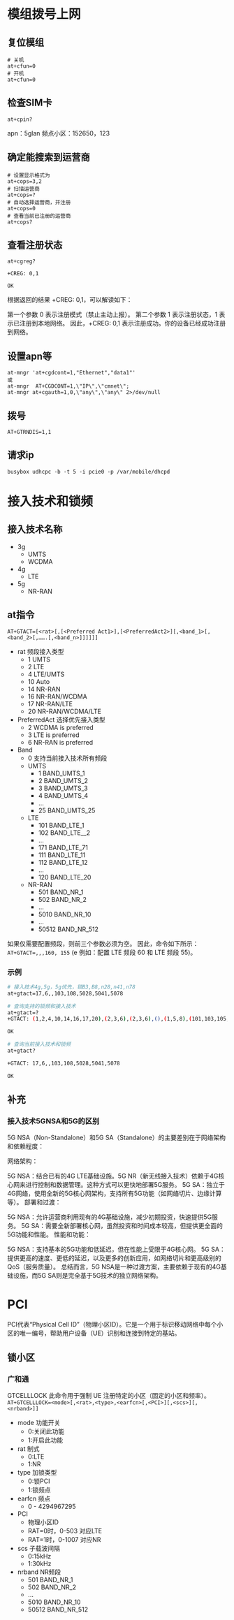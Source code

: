 # 模组拨号上网
## 复位模组

```shell
# 关机
at+cfun=0
# 开机
at+cfun=0
```

## 检查SIM卡
```shell
at+cpin?
```
apn：5glan
频点小区：152650，123

## 确定能搜索到运营商
```shell
# 设置显示格式为
at+cops=3,2
# 扫描运营商
at+cops=?
# 自动选择运营商，并注册
at+cops=0
# 查看当前已注册的运营商
at+cops?
```

## 查看注册状态
```shell
at+cgreg?

+CREG: 0,1

OK
```
根据返回的结果 +CREG: 0,1，可以解读如下：

第一个参数 0 表示注册模式（禁止主动上报）。
第二个参数 1 表示注册状态，1 表示已注册到本地网络。
因此，+CREG: 0,1 表示注册成功。你的设备已经成功注册到网络。

## 设置apn等

```shell
at-mngr 'at+cgdcont=1,"Ethernet","data1"'
或
at-mngr  AT+CGDCONT=1,\"IP\",\"cmnet\";
at-mngr at+cgauth=1,0,\"any\",\"any\" 2>/dev/null
```

## 拨号
```shell
AT+GTRNDIS=1,1
```

## 请求ip
```shell
busybox udhcpc -b -t 5 -i pcie0 -p /var/mobile/dhcpd
```
# 接入技术和锁频
## 接入技术名称
- 3g
  - UMTS
  - WCDMA
- 4g
  - LTE
- 5g
  - NR-RAN

## at指令

`AT+GTACT=[<rat>[,[<Preferred Act1>],[<PreferredAct2>][,<band_1>[,<band_2>[,…….[,<band_n>]]]]]]`

- rat 频段接入类型
  - 1 UMTS
  - 2 LTE
  - 4 LTE/UMTS
  - 10 Auto
  - 14 NR-RAN
  - 16 NR-RAN/WCDMA 
  - 17 NR-RAN/LTE
  - 20 NR-RAN/WCDMA/LTE
- PreferredAct 选择优先接入类型
  - 2 WCDMA is preferred
  - 3 LTE is preferred
  - 6 NR-RAN is preferred
- Band
  - 0 支持当前接入技术所有频段
  - UMTS 
    - 1 BAND_UMTS_1
    - 2 BAND_UMTS_2
    - 3 BAND_UMTS_3
    - 4 BAND_UMTS_4
    - ...
    - 25 BAND_UMTS_25
  - LTE
    - 101 BAND_LTE_1
    - 102 BAND_LTE__2
    - ...
    - 171 BAND_LTE_71
    - 111 BAND_LTE_11
    - 112 BAND_LTE_12
    - ...
    - 120 BAND_LTE_20
  - NR-RAN
    - 501 BAND_NR_1
    - 502 BAND_NR_2
    - ...
    - 5010 BAND_NR_10
    - ...
    - 50512 BAND_NR_512

如果仅需要配置频段，则前三个参数必须为空。 因此，命令如下所示：`AT+GTACT=,,,160, 155` (e 例如：配置 LTE 频段 60 和 LTE 频段 55)。

### 示例

```bash
# 接入技术4g,5g，5g优先，锁B3,B8,n28,n41,n78
at+gtact=17,6,,103,108,5028,5041,5078

# 查询支持的锁频和接入技术
at+gtact=?
+GTACT: (1,2,4,10,14,16,17,20),(2,3,6),(2,3,6),(),(1,5,8),(101,103,105,107,108,120,128,132,138,140,141,142,143),(),(),(501,503,505,507,508,5020,5028,5038,5040,5041,5075,5076,5077,5078)

OK

# 查询当前接入技术和锁频
at+gtact?

+GTACT: 17,6,,103,108,5028,5041,5078

OK
```

## 补充
### 接入技术5GNSA和5G的区别
5G NSA（Non-Standalone）和5G SA（Standalone）的主要差别在于网络架构和依赖程度：

网络架构：

5G NSA：结合已有的4G LTE基础设施。5G NR（新无线接入技术）依赖于4G核心网来进行控制和数据管理。这种方式可以更快地部署5G服务。
5G SA：独立于4G网络，使用全新的5G核心网架构，支持所有5G功能（如网络切片、边缘计算等）。
部署和过渡：

5G NSA：允许运营商利用现有的4G基础设施，减少初期投资，快速提供5G服务。
5G SA：需要全新部署核心网，虽然投资和时间成本较高，但提供更全面的5G功能和性能。
性能和功能：

5G NSA：支持基本的5G功能和低延迟，但在性能上受限于4G核心网。
5G SA：提供更高的速度、更低的延迟，以及更多的创新应用，如网络切片和更高级别的QoS（服务质量）。
总结而言，5G NSA是一种过渡方案，主要依赖于现有的4G基础设施，而5G SA则是完全基于5G技术的独立网络架构。


# PCI
PCI代表“Physical Cell ID”（物理小区ID）。它是一个用于标识移动网络中每个小区的唯一编号，帮助用户设备（UE）识别和连接到特定的基站。

## 锁小区
### 广和通

GTCELLLOCK
此命令用于强制 UE 注册特定的小区（固定的小区和频率）。
`AT+GTCELLLOCK=<mode>[,<rat>,<type>,<earfcn>[,<PCI>][,<scs>][,<nrband>]]`
- mode 功能开关
  - 0:关闭此功能
  - 1:开启此功能
- rat 制式
  - 0:LTE
  - 1:NR
- type 加锁类型
  - 0:锁PCI
  - 1:锁频点
- earfcn 频点
  - 0 - 4294967295
- PCI
  - 物理小区ID
  - RAT=0时，0-503 对应LTE
  - RAT=1时，0-1007 对应NR
- scs 子载波间隔
  - 0:15kHz
  - 1:30kHz
- nrband NR频段
  - 501 BAND_NR_1
  - 502 BAND_NR_2
  - ...
  - 5010 BAND_NR_10
  - 50512 BAND_NR_512


